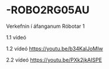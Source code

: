 # -ROBO2RG05AU
Verkefnin í áfanganum Róbotar 1

1.1 vídeó 

1.2 vídeó https://youtu.be/b34KalJoMIw


2.2 vídeó https://youtu.be/PXk2jkAISPE
